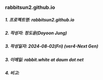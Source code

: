 ### rabbitsun2.github.io

##### 1. 프로젝트명: rabbitsun2.github.io
##### 2. 작성자: 정도윤(Doyoon Jung)
##### 3. 작성일자: 2024-08-02(Fri) (ver4-Next Gen)
##### 3. 이메일: rabbit.white at daum dot net
##### 4. 비고:
